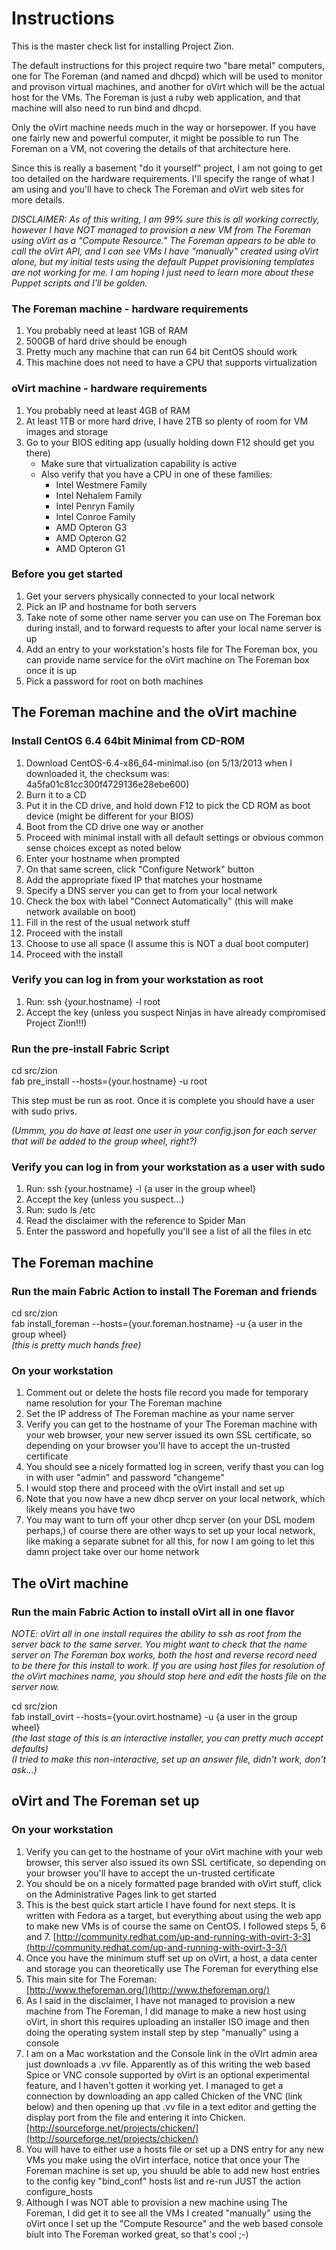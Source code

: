
# Instructions #

This is the master check list for installing Project Zion.

The default instructions for this project require two "bare metal" computers, one for The Foreman (and named and dhcpd) which will be used to monitor and provison virtual machines, and another for oVirt which will be the actual host for the VMs. The Foreman is just a ruby web application, and that machine will also need to run bind and dhcpd.

Only the oVirt machine needs much in the way or horsepower. If you have one fairly new and powerful computer, it might be possible to run The Foreman on a VM, not covering the details of that architecture here.

Since this is really a basement "do it yourself" project, I am not going to get too detailed on the hardware requirements. I'll specify the range of what I am using and you'll have to check The Foreman and oVirt web sites for more details.

*DISCLAIMER: As of this writing, I am 99% sure this is all working correctly, however I have NOT managed to provision a new VM from The Foreman using oVirt as a "Compute Resource." The Foreman appears to be able to call the oVirt API, and I can see VMs I have "manually" created using oVirt alone, but my initial tests using the default Puppet provisioning templates are not working for me. I am hoping I just need to learn more about these Puppet scripts and I'll be golden.*

### The Foreman machine - hardware requirements

1. You probably need at least 1GB of RAM
1. 500GB of hard drive should be enough
1. Pretty much any machine that can run 64 bit CentOS should work
1. This machine does not need to have a CPU that supports virtualization

### oVirt machine - hardware requirements

1. You probably need at least 4GB of RAM
1. At least 1TB or more hard drive, I have 2TB so plenty of room for VM images and storage
1. Go to your BIOS editing app (usually holding down F12 should get you there)
	* Make sure that virtualization capability is active
	* Also verify that you have a CPU in one of these families:
		* Intel Westmere Family
		* Intel Nehalem Family
		* Intel Penryn Family
		* Intel Conroe Family
		* AMD Opteron G3
		* AMD Opteron G2
		* AMD Opteron G1

### Before you get started

1. Get your servers physically connected to your local network
1. Pick an IP and hostname for both servers
1. Take note of some other name server you can use on The Foreman box during install, and to forward requests to after your local name server is up
1. Add an entry to your workstation's hosts file for The Foreman box, you can provide name service for the oVirt machine on The Foreman box once it is up
1. Pick a password for root on both machines

## The Foreman machine and the oVirt machine

### Install CentOS 6.4 64bit Minimal from CD-ROM

1. Download CentOS-6.4-x86_64-minimal.iso (on 5/13/2013 when I downloaded it, the checksum was: 4a5fa01c81cc300f4729136e28ebe600)
1. Burn it to a CD
1. Put it in the CD drive, and hold down F12 to pick the CD ROM as boot device (might be different for your BIOS)
1. Boot from the CD drive one way or another
1. Proceed with minimal install with all default settings or obvious common sense choices except as noted below
1. Enter your hostname when prompted
1. On that same screen, click "Configure Network" button
1. Add the appropriate fixed IP that matches your hostname
1. Specify a DNS server you can get to from your local network
1. Check the box with label "Connect Automatically" (this will make network available on boot)
1. Fill in the rest of the usual network stuff
1. Proceed with the install
1. Choose to use all space (I assume this is NOT a dual boot computer)
1. Proceed with the install

### Verify you can log in from your workstation as root

1. Run:
	ssh {your.hostname} -l root
1. Accept the key (unless you suspect Ninjas in have already compromised Project Zion!!!)

### Run the pre-install Fabric Script

cd src/zion  
fab pre_install --hosts={your.hostname} -u root

This step must be run as root. Once it is complete you should have a user with sudo privs.

_(Ummm, you do have at least one user in your config.json for each server that will be added to the group wheel, right?)_

### Verify you can log in from your workstation as a user with sudo

1. Run:
	ssh {your.hostname} -l {a user in the group wheel}
1. Accept the key (unless you suspect...)
1. Run:
	sudo ls /etc
1. Read the disclaimer with the reference to Spider Man
1. Enter the password and hopefully you'll see a list of all the files in etc

## The Foreman machine

### Run the main Fabric Action to install The Foreman and friends

cd src/zion  
fab install_foreman --hosts={your.foreman.hostname} -u {a user in the group wheel}  
*(this is pretty much hands free)*

### On your workstation

1. Comment out or delete the hosts file record you made for temporary name resolution for your The Foreman machine
1. Set the IP address of The Foreman machine as your name server
1. Verify you can get to the hostname of your The Foreman machine with your web browser, your new server issued its own SSL certificate, so depending on your browser you'll have to accept the un-trusted certificate
1. You should see a nicely formatted log in screen, verify thast you can log in with user "admin" and password "changeme"
1. I would stop there and proceed with the oVirt install and set up
1. Note that you now have a new dhcp server on your local network, which likely means you have two
1. You may want to turn off your other dhcp server (on your DSL modem perhaps,) of course there are other ways to set up your local network, like making a separate subnet for all this, for now I am going to let this damn project take over our home network

## The oVirt machine

### Run the main Fabric Action to install oVirt all in one flavor

*NOTE: oVirt all in one install requires the ability to ssh as root from the server back to the same server. You might want to check that the name server on The Foreman box works, both the host and reverse record need to be there for this install to work. If you are using host files for resolution of the oVirt machines name, you should stop here and edit the hosts file on the server now.*

cd src/zion  
fab install_ovirt --hosts={your.ovirt.hostname} -u {a user in the group wheel}  
*(the last stage of this is an interactive installer, you can pretty much accept defaults)*  
*(I tried to make this non-interactive, set up an answer file, didn't work, don't ask...)*  

## oVirt and The Foreman set up

### On your workstation

1. Verify you can get to the hostname of your oVirt machine with your web browser, this server also issued its own SSL certificate, so depending on your browser you'll have to accept the un-trusted certificate
1. You should be on a nicely formatted page branded with oVirt stuff, click on the Administrative Pages link to get started
1. This is the best quick start article I have found for next steps. It is written with Fedora as a target, but everything about using the web app to make new VMs is of course the same on CentOS. I followed steps 5, 6 and 7.
[http://community.redhat.com/up-and-running-with-ovirt-3-3](http://community.redhat.com/up-and-running-with-ovirt-3-3/)
1. Once you have the minimum stuff set up on oVirt, a host, a data center and storage you can theoretically use The Foreman for everything else
1. This main site for The Foreman:  
[http://www.theforeman.org/](http://www.theforeman.org/)
1. As I said in the disclaimer, I have not managed to provision a new machine from The Foreman, I did manage to make a new host using oVirt, in short this requires uploading an installer ISO image and then doing the operating system install step by step "manually" using a console
1. I am on a Mac workstation and the Console link in the oVIrt admin area just downloads a .vv file. Apparently as of this writing the web based Spice or VNC console supported by  oVirt is an optional experimental feature, and I haven't gotten it working yet. I managed to get a connection by downloading an app called Chicken of the VNC (link below) and then opening up that .vv file in a text editor and getting the display port from the file and entering it into Chicken.  
[http://sourceforge.net/projects/chicken/](http://sourceforge.net/projects/chicken/)
1. You will have to either use a hosts file or set up a DNS entry for any new VMs you make using the oVirt interface, notice that once your The Foreman machine is set up, you shuuld be able to add new host entries to the config key "bind_conf" hosts list and re-run JUST the action configure_hosts
1. Although I was NOT able to provision a new machine using The Foreman, I did get it to see all the VMs I created "manually" using the oVirt once I set up the "Compute Resource" and the web based console biult into The Foreman worked great, so that's cool ;-)
